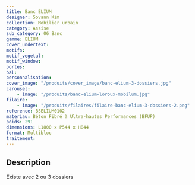 ```yaml
---
title: Banc ELIUM
designer: Sovann Kim
collection: Mobilier urbain
category: Assise
sub_category: 06 Banc
gamme: ELIUM
cover_undertext:
motifs:
motif_vegetal:
motif_window:
portes:
bal:
personnalisation:
cover_image: "/produits/cover_image/banc-elium-3-dossiers.jpg"
carousel:
    - image: "/produits/banc-elium-loroux-mobilum.jpg"
filaire:
    - image: "/produits/filaires/filaire-banc-elium-3-dossiers-2.png"
reference: BSELIUM0102
materiau: Béton Fibré à Ultra-hautes Performances (BFUP)
poids: 291
dimensions: L1800 x P544 x H844
format: Multibloc
traitement:
---
```


## Description

Existe avec 2 ou 3 dossiers
